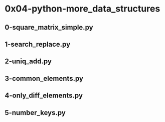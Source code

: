 # 0x04-python-more_data_structures
## 0-square_matrix_simple.py
## 1-search_replace.py
## 2-uniq_add.py
## 3-common_elements.py
## 4-only_diff_elements.py
## 5-number_keys.py
